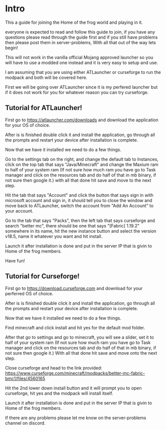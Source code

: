 # Intro

This a guide for joining the Home of the frog world and playing in it.

everyone is expected to read and follow this guide to join, if you have any questions please read through the guide first and if you still have problems then please post them in server-problems, With all that out of the way lets begin! 

This will not work in the vanilla official Mojang approved launcher so you will have to use a modded one instead and it is very easy to setup and use.

I am assuming that you are using either ATLauncher or curseforge to run the modpack and both will be covered here.

First we will be going over ATLauncher since it is my perfered launcher but if it does not work for you for whatever reason you can try curseforge.

## Tutorial for ATLauncher!

First go to https://atlauncher.com/downloads and download the application for your OS of choice.

After is is finished double click it and install the application, go through all the prompts and restart your device after installation is complete.

Now that we have it installed we need to do a few things.

Go to the settings tab on the right, and change the default tab to Instances, click on the top tab that says "Java/Minecraft" and change the Maxium ram to half of your system ram (If not sure how much ram you have go to Task manager and click on the resources tab and do half of that in mb binary, if not sure then google it.) with all that done hit save and move to the next step.

Hit the tab that says "Account" and click the button that says sign in with microsoft account and sign in, it should tell you to close the window and move back to ATLauncher, switch the account from "Add An Account" to your account.

Go to the tab that says "Packs", then the left tab that says curseforge and search "better mc", there should be one that says "[Fabric] 1.19.2" somewhere in its name, hit the new instance button and select the version v18.5, name it whatever you want and hit install.

Launch it after installation is done and put in the server IP that is givin to Home of the frog members.

Have fun!

## Tutorial for Curseforge!

First go to https://download.curseforge.com and download for your perferred OS of choice.

After is is finished double click it and install the application, go through all the prompts and restart your device after installation is complete.

Now that we have it installed we need to do a few things.

Find minecraft and click install and hit yes for the default mod folder.

After that go to settings and go to minecraft, you will see a slider, set it to half of your system ram (If not sure how much ram you have go to Task manager and click on the resources tab and do half of that in mb binary, if not sure then google it.) With all that done hit save and move onto the next step.

Close curseforge and head to the link provided: https://www.curseforge.com/minecraft/modpacks/better-mc-fabric-bmc1/files/4560165

Hit the 2nd lower down install button and it will prompt you to open curseforge, hit yes and the modpack will install itself.

Launch it after installation is done and put in the server IP that is givin to Home of the frog members.

If there are any problems please let me know on the server-problems channel on discord.
